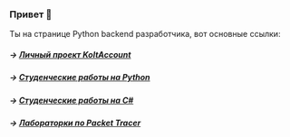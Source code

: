 ### Привет 👋
Ты на странице Python backend разработчика, вот основные ссылки:

##### → [Личный проект KoltAccount](https://github.com/ottomayerpy/KoltAccount)
##### → [Студенческие работы на Python](https://github.com/ottomayerpy/ottomayerpy/blob/main/student_works_python.md)
##### → [Студенческие работы на C#](https://github.com/ottomayerpy/ottomayerpy/blob/main/student_works_с_sharp.md)
##### → [Лабораторки по Packet Tracer](https://github.com/ottomayerpy/Packet-Tracer)
